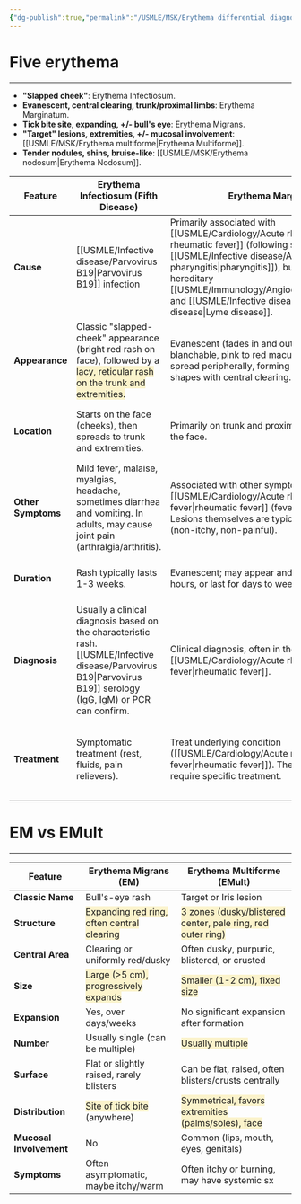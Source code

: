 ```yaml
---
{"dg-publish":true,"permalink":"/USMLE/MSK/Erythema differential diagnostics/"}
---
```


# Five erythema
---
- **"Slapped cheek"**: Erythema Infectiosum.
- **Evanescent, central clearing, trunk/proximal limbs**: Erythema Marginatum.
- **Tick bite site, expanding, +/- bull's eye**: Erythema Migrans.
- **"Target" lesions, extremities, +/- mucosal involvement**: [[USMLE/MSK/Erythema multiforme\|Erythema Multiforme]].
- **Tender nodules, shins, bruise-like**: [[USMLE/MSK/Erythema nodosum\|Erythema Nodosum]].

| Feature            | Erythema Infectiosum (Fifth Disease)                                                                                                                                                  | Erythema Marginatum                                                                                                                                                                                        | Erythema Migrans                                                                                                                                                                                                       | [[USMLE/MSK/Erythema multiforme\|Erythema Multiforme]]                                                                                                                                                                                                                                | [[USMLE/MSK/Erythema nodosum\|Erythema Nodosum]]                                                                                                                                                                                                                     |
| ------------------ | ------------------------------------------------------------------------------------------------------------------------------------------------------------------------------------- | ---------------------------------------------------------------------------------------------------------------------------------------------------------------------------------------------------------- | ---------------------------------------------------------------------------------------------------------------------------------------------------------------------------------------------------------------------- | ------------------------------------------------------------------------------------------------------------------------------------------------------------------------------------------------------------------------------------------------------ | ---------------------------------------------------------------------------------------------------------------------------------------------------------------------------------------------------------------------------------------- |
| **Cause**          | [[USMLE/Infective disease/Parvovirus B19\|Parvovirus B19]] infection                                                                                                                                                          | Primarily associated with [[USMLE/Cardiology/Acute rheumatic fever\|acute rheumatic fever]] (following streptococcal [[USMLE/Infective disease/Acute tonsillitis and pharyngitis\|pharyngitis]]), but can also be seen in hereditary [[USMLE/Immunology/Angioedema\|angioedema]], and [[USMLE/Infective disease/Lyme disease\|Lyme disease]]. | [[USMLE/Infective disease/Lyme disease\|Lyme disease]]                                                                                                                                                                                                       | Often triggered by infections (especially [[USMLE/Infective disease/Herpesviruses\|HSV]]), but can also be caused by medications, vaccinations and other infections.                                                                                                           | Can be idiopathic (up to 55% of cases).  Associated with infections (streptococcal infections, [[USMLE/Infective disease/Tuberculosis\|TB]], etc.), [[USMLE/Respiratory/Sarcoidosis\|sarcoidosis]], IBD, [[USMLE/Reproductive/Pregnancy\|pregnancy]], medications (sulfa drugs, oral [[USMLE/Reproductive/Contraception\|contraceptives]]).      |
| **Appearance**     | Classic "slapped-cheek" appearance (bright red rash on face), followed by a <span style="background:rgba(240, 200, 0, 0.2)">lacy, reticular rash on the trunk and extremities.</span> | Evanescent (fades in and out), non-pruritic, blanchable, pink to red macules or papules that spread peripherally, forming rings or polycyclic shapes with central clearing.                                | <span style="background:rgba(240, 200, 0, 0.2)">Expanding</span>, round or oval erythematous patch at the site of a tick bite.  May have a "bull's-eye" appearance (central clearing), but this is not always present. | <span style="background:rgba(240, 200, 0, 0.2)">"Target" lesions </span>(classic): concentric rings of color variation.  May also have atypical raised papules. Distribution is symmetrical, often on extremities (especially hands and feet).         | <span style="background:rgba(240, 200, 0, 0.2)">Tender</span>, erythematous, subcutaneous nodules or plaques, typically on the shins (anterior lower legs), but can also appear on knees and arms. Lesions evolve, becoming bruise-like. |
| **Location**       | Starts on the face (cheeks), then spreads to trunk and extremities.                                                                                                                   | Primarily on trunk and proximal extremities; spares the face.                                                                                                                                              | Starts at the site of the tick bite (can be anywhere on the body).                                                                                                                                                     | Often favors extremities (especially hands, feet, elbows, knees), but can be widespread.  <span style="background:rgba(240, 200, 0, 0.2)">Mucosal involvement (mouth, genitals, eyes) is possible</span>, especially in [[USMLE/MSK/Erythema multiforme\|Erythema Multiforme]] Major. | Primarily on the shins (anterior lower legs), but can involve other areas.                                                                                                                                                               |
| **Other Symptoms** | Mild fever, malaise, myalgias, headache, sometimes diarrhea and vomiting.  In adults, may cause joint pain (arthralgia/arthritis).                                                    | Associated with other symptoms of [[USMLE/Cardiology/Acute rheumatic fever\|rheumatic fever]] (fever, joint pain, carditis).  Lesions themselves are typically asymptomatic (non-itchy, non-painful).                       | May be accompanied by flu-like symptoms (fatigue, headache, fever, muscle/joint pain).                                                                                                                                 | May have prodromal symptoms (fatigue, fever, itching) before skin lesions. Lesions can be painful, itchy or swollen.                                                                                                                                   | Often preceded or accompanied by fever, malaise, and joint pain (arthralgia, especially ankles).                                                                                                                                         |
| **Duration**       | Rash typically lasts 1-3 weeks.                                                                                                                                                       | Evanescent; may appear and disappear within hours, or last for days to weeks, often recurring.                                                                                                             | Expands over days to weeks.  Can persist for weeks to months if untreated.                                                                                                                                             | Usually self-limiting, resolving within 2-4 weeks (minor) or longer (major). Can be recurrent, especially if associated with [[USMLE/Infective disease/Herpesviruses\|HSV]].                                                                                                   | Typically resolves within 3-6 weeks, but can last longer depending on the underlying cause.                                                                                                                                              |
| **Diagnosis**      | Usually a clinical diagnosis based on the characteristic rash.  [[USMLE/Infective disease/Parvovirus B19\|Parvovirus B19]] serology (IgG, IgM) or PCR can confirm.                                                            | Clinical diagnosis, often in the context of [[USMLE/Cardiology/Acute rheumatic fever\|rheumatic fever]].                                                                                                                    | Clinical diagnosis based on history of tick bite and characteristic rash.  Serological tests for [[USMLE/Infective disease/Lyme disease\|Lyme disease]] are often unreliable in early stages.                                                                | Clinical diagnosis based on appearance and distribution of lesions.  Biopsy can be helpful, but is not always necessary.  Identify and treat underlying cause (e.g., [[USMLE/Infective disease/Herpesviruses\|HSV]]).                                                          | Clinical diagnosis.  Investigations to identify underlying cause may include throat swab (for strep), chest X-ray (for [[USMLE/Respiratory/Sarcoidosis\|sarcoidosis]], [[USMLE/Infective disease/Tuberculosis\|TB]]), and blood tests.  Skin biopsy can confirm.                                |
| **Treatment**      | Symptomatic treatment (rest, fluids, pain relievers).                                                                                                                                 | Treat underlying condition ([[USMLE/Cardiology/Acute rheumatic fever\|rheumatic fever]]). The rash itself does not require specific treatment.                                                                              | [[USMLE/Pharmacology/Antibiotics\|Antibiotics]] (doxycycline, amoxicillin, or cefuroxime).                                                                                                                                                             | Mild cases may not require treatment.  Antiviral medication (acyclovir) for [[USMLE/Infective disease/Herpesviruses\|HSV]]-related EM.  Topical [[USMLE/Pharmacology/Corticosteroids\|corticosteroids]] for symptomatic relief.  Severe cases may require systemic [[USMLE/Pharmacology/Corticosteroids\|steroids]].                  | Treatment of underlying cause.  Rest, leg elevation, [[USMLE/Pharmacology/Non-opioid analgesics\|NSAIDs]] for pain and inflammation.  Potassium iodide or systemic [[USMLE/Pharmacology/Corticosteroids\|corticosteroids]] may be used in some cases.                                           |

# EM vs EMult
---

| Feature                 | Erythema Migrans (EM)                                                                             | Erythema Multiforme (EMult)                                                                                        |
| ----------------------- | ------------------------------------------------------------------------------------------------- | ------------------------------------------------------------------------------------------------------------------ |
| **Classic Name**        | Bull's-eye rash                                                                                   | Target or Iris lesion                                                                                              |
| **Structure**           | <span style="background:rgba(240, 200, 0, 0.2)">Expanding red ring, often central clearing</span> | <span style="background:rgba(240, 200, 0, 0.2)">3 zones (dusky/blistered center, pale ring, red outer ring)</span> |
| **Central Area**        | Clearing or uniformly red/dusky                                                                   | Often dusky, purpuric, blistered, or crusted                                                                       |
| **Size**                | <span style="background:rgba(240, 200, 0, 0.2)">Large (>5 cm), progressively expands</span>       | <span style="background:rgba(240, 200, 0, 0.2)">Smaller (1-2 cm), fixed size</span>                                |
| **Expansion**           | Yes, over days/weeks                                                                              | No significant expansion after formation                                                                           |
| **Number**              | Usually single (can be multiple)                                                                  | <span style="background:rgba(240, 200, 0, 0.2)">Usually multiple</span>                                            |
| **Surface**             | Flat or slightly raised, rarely blisters                                                          | Can be flat, raised, often blisters/crusts centrally                                                               |
| **Distribution**        | <span style="background:rgba(240, 200, 0, 0.2)">Site of tick bite </span>(anywhere)               | <span style="background:rgba(240, 200, 0, 0.2)">Symmetrical, favors extremities (palms/soles), face</span>         |
| **Mucosal Involvement** | No                                                                                                | Common (lips, mouth, eyes, genitals)                                                                               |
| **Symptoms**            | Often asymptomatic, maybe itchy/warm                                                              | Often itchy or burning, may have systemic sx                                                                       |
